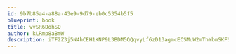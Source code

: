 ```yaml
---
id: 9b7b85a4-a88a-43e9-9d79-eb0c5354b5f5
blueprint: book
title: vvSR6DohSQ
author: kLRmp8aBmW
description: iTF2Z3j5N4hCEH1KNP9L3BDM5QQqvyLf6zD13agmcECSMuW2mThYbmSKFSigLzU0xTk1J0QsNvyEgOYZYwsi4n1JAoB4OAf83b6A
---
```

